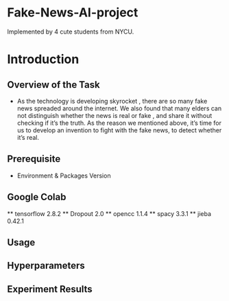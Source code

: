 # Fake-News-AI-project
Implemented by 4 cute students from NYCU.
# Introduction
## Overview of the Task
* As the technology is developing skyrocket , there are so many fake news spreaded around the internet. We also found that many elders can not distinguish whether the news is real or fake , and share it without checking if it’s the truth. As the reason we mentioned above, it’s time for us to develop an invention to fight with the fake news, to detect whether it’s real.
## Prerequisite
* Environment & Packages Version
## Google Colab
** tensorflow 2.8.2
** Dropout 2.0
** opencc 1.1.4
** spacy 3.3.1
** jieba 0.42.1
## Usage

## Hyperparameters

## Experiment Results
